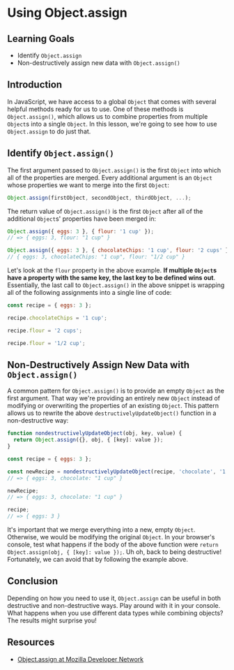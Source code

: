 # Using Object.assign

## Learning Goals

- Identify `Object.assign`
- Non-destructively assign new data with `Object.assign()`

## Introduction

In JavaScript, we have access to a global `Object` that comes with several
helpful methods ready for us to use. One of these methods is `Object.assign()`,
which allows us to combine properties from multiple `Object`s into a single
`Object`. In this lesson, we're going to see how to use `Object.assign` to do
just that.

## Identify `Object.assign()`

The first argument passed to `Object.assign()` is the first `Object` into which
all of the properties are merged. Every additional argument is an `Object` whose
properties we want to merge into the first `Object`:

```js
Object.assign(firstObject, secondObject, thirdObject, ...);
```

The return value of `Object.assign()` is the first `Object` after all of the
additional `Object`s' properties have been merged in:

```js
Object.assign({ eggs: 3 }, { flour: '1 cup' });
// => { eggs: 3, flour: "1 cup" }

Object.assign({ eggs: 3 }, { chocolateChips: '1 cup', flour: '2 cups' }, { flour: '1/2 cup' });
// { eggs: 3, chocolateChips: "1 cup", flour: "1/2 cup" }
```

Let's look at the `flour` property in the above example. **If multiple
`Object`s have a property with the same key, the last key to be defined wins
out**. Essentially, the last call to `Object.assign()` in the above snippet is
wrapping all of the following assignments into a single line of code:

```js
const recipe = { eggs: 3 };

recipe.chocolateChips = '1 cup';

recipe.flour = '2 cups';

recipe.flour = '1/2 cup';
```

## Non-Destructively Assign New Data with `Object.assign()`

A common pattern for `Object.assign()` is to provide an empty `Object` as the
first argument. That way we're providing an entirely new `Object` instead of
modifying or overwriting the properties of an existing `Object`. This pattern
allows us to rewrite the above `destructivelyUpdateObject()` function in a
non-destructive way:

```js
function nondestructivelyUpdateObject(obj, key, value) {
  return Object.assign({}, obj, { [key]: value });
}

const recipe = { eggs: 3 };

const newRecipe = nondestructivelyUpdateObject(recipe, 'chocolate', '1 cup');
// => { eggs: 3, chocolate: "1 cup" }

newRecipe;
// => { eggs: 3, chocolate: "1 cup" }

recipe;
// => { eggs: 3 }
```

It's important that we merge everything into a new, empty `Object`. Otherwise,
we would be modifying the original `Object`. In your browser's console, test
what happens if the body of the above function were `return Object.assign(obj, {
[key]: value });`. Uh oh, back to being destructive! Fortunately, we can avoid
that by following the example above.

## Conclusion

Depending on how you need to use it, `Object.assign` can be useful in both
destructive and non-destructive ways. Play around with it in your console. What
happens when you use different data types while combining objects? The results
might surprise you! 

## Resources

- [Object.assign at Mozilla Developer Network](https://developer.mozilla.org/en-US/docs/Web/JavaScript/Reference/Global_Objects/Object/assign)
